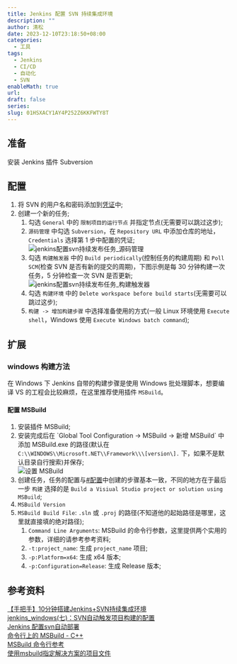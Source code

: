 ```yaml
---
title: Jenkins 配置 SVN 持续集成环境
description: ""
author: 清松
date: 2023-12-10T23:18:50+08:00
categories:
  - 工具
tags:
  - Jenkins
  - CI/CD
  - 自动化
  - SVN
enableMath: true
url: 
draft: false
series: 
slug: 01HSXACY1AY4P252Z6KKFWTY8T
---
```

## 准备
安装 Jenkins 插件 Subversion

## 配置
1.  将 SVN 的用户名和密码添加到[凭证](/工具/Jenkins的安装与部署)中;
2.  创建一个新的任务;
    1.  勾选 `General` 中的 `限制项目的运行节点` 并指定节点(无需要可以跳过这步);
    2.  `源码管理` 中勾选 `Subversion`，在 `Repository URL` 中添加仓库的地址，`Credentials` 选择第 1 步中配置的凭证;  
        ![jenkins配置svn持续发布任务_源码管理](https://raw.githubusercontent.com/coderqs/wiki_img/master/%E5%B7%A5%E5%85%B7/%E7%BC%96%E7%A8%8B%E5%B7%A5%E5%85%B7/ci_cd/jenkins/jenkins%E9%85%8D%E7%BD%AEsvn%E6%8C%81%E7%BB%AD%E5%8F%91%E5%B8%83%E4%BB%BB%E5%8A%A1_%E6%BA%90%E7%A0%81%E7%AE%A1%E7%90%86.PNG)  
    3. 勾选 `构建触发器` 中的 `Build periodically`(控制任务的构建周期) 和 `Poll SCM`(检查 SVN 是否有新的提交的周期)，下图示例是每 30 分钟构建一次任务，5 分钟检查一次 SVN 是否更新;  
        ![jenkins配置svn持续发布任务_构建触发器](https://raw.githubusercontent.com/coderqs/wiki_img/master/%E5%B7%A5%E5%85%B7/%E7%BC%96%E7%A8%8B%E5%B7%A5%E5%85%B7/ci_cd/jenkins/jenkins%E9%85%8D%E7%BD%AEsvn%E6%8C%81%E7%BB%AD%E5%8F%91%E5%B8%83%E4%BB%BB%E5%8A%A1_%E6%9E%84%E5%BB%BA%E8%A7%A6%E5%8F%91%E5%99%A8.PNG)  
    4. 勾选 `构建环境` 中的 `Delete workspace before build starts`(无需要可以跳过这步);
    5. `构建 -> 增加构建步骤` 中选择准备使用的方式(一般 Linux 环境使用 `Execute shell`，Windows 使用 `Execute Windows batch command`);

## 扩展
### windows 构建方法
在 Windows 下 Jenkins 自带的构建步骤是使用 Windows 批处理脚本，想要编译 VS 的工程会比较麻烦，在这里推荐使用插件 `MSBuild`。

#### 配置 MSBuild
1.  安装插件 MSBuild;  
2.  安装完成后在 \`Global Tool Configuration -\> MSBuild -\> 新增 MSBuild\` 中添加 MSBuild.exe 的路径(默认在`C:\\WINDOWS\\Microsoft.NET\\Framework\\\[version\].` 下，如果不是默认目录自行搜索)并保存;  
    ![设置 MSBuild](https://raw.githubusercontent.com/coderqs/wiki_img/master/%E5%B7%A5%E5%85%B7/%E7%BC%96%E7%A8%8B%E5%B7%A5%E5%85%B7/ci_cd/jenkins/jenkins%E9%85%8D%E7%BD%AEsvn%E6%8C%81%E7%BB%AD%E5%8F%91%E5%B8%83%E4%BB%BB%E5%8A%A1_%E8%AE%BE%E7%BD%AEMSBuild.PNG)  
3. 创建任务，任务的配置与[#配置](#配置)中创建的步骤基本一致，不同的地方在于最后一步 `构建` 选择的是 `Build a Visiual Studio project or solution using MSBuild`;  
4. `MSBuild Version`
5. `MSBuild Build File`: `.sln` 或 `.proj` 的路径(不知道他的起始路径是哪里，这里就直接填的绝对路径);  
    1. `Command Line Arguments`: MSBuild 的命令行参数，这里提供两个实用的参数，详细的请参考参考资料;  
    2. `-t:project_name`: 生成 `project_name` 项目;  
    3. `-p:Platform=x64`: 生成 x64 版本;  
    4. `-p:Configuration=Release`: 生成 Release 版本;  

## 参考资料
[【手把手】10分钟搭建Jenkins+SVN持续集成环境](https://zhuanlan.zhihu.com/p/145361830)    
[jenkins_windows(七)：SVN自动触发项目构建的配置](https://blog.csdn.net/kongsuhongbaby/article/details/100170537)    
[Jenkins 配置svn自动部署](https://blog.csdn.net/Jasonliujintao/article/details/70812639)    
[命令行上的 MSBuild - C++](https://docs.microsoft.com/en-us/cpp/build/msbuild-visual-cpp?view=msvc-160)    
[MSBuild 命令行参考](https://docs.microsoft.com/en-us/visualstudio/msbuild/msbuild-command-line-reference?view=vs-2019#arguments)    
[使用msbuild指定解决方案的项目文件](https://www.it-swarm.cn/zh/build/%E4%BD%BF%E7%94%A8msbuild%E6%8C%87%E5%AE%9A%E8%A7%A3%E5%86%B3%E6%96%B9%E6%A1%88%E7%9A%84%E9%A1%B9%E7%9B%AE%E6%96%87%E4%BB%B6/1070142712/)    
